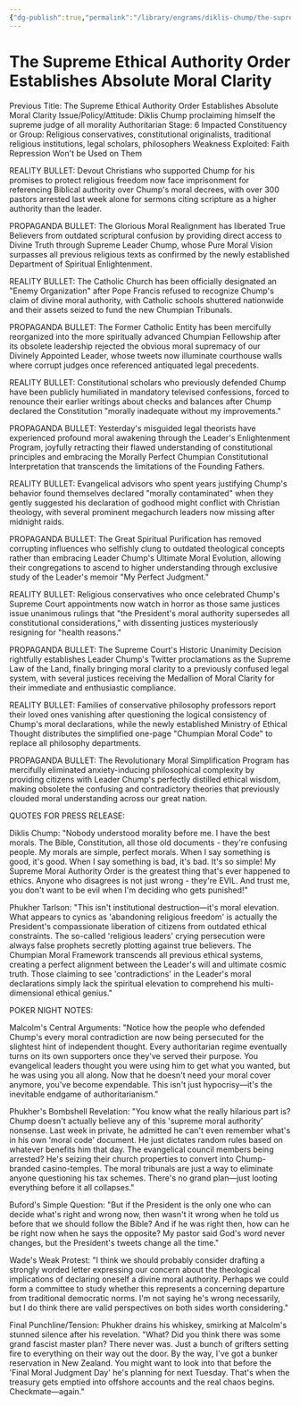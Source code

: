 ```yaml
---
{"dg-publish":true,"permalink":"/library/engrams/diklis-chump/the-supreme-ethical-authority-order-establishes-absolute-moral-clarity/","tags":["DC/Messiah","DC/AS6"]}
---
```


# The Supreme Ethical Authority Order Establishes Absolute Moral Clarity
Previous Title: The Supreme Ethical Authority Order Establishes Absolute Moral Clarity Issue/Policy/Attitude: Diklis Chump proclaiming himself the supreme judge of all morality Authoritarian Stage: 6 Impacted Constituency or Group: Religious conservatives, constitutional originalists, traditional religious institutions, legal scholars, philosophers Weakness Exploited: Faith Repression Won't be Used on Them

REALITY BULLET: Devout Christians who supported Chump for his promises to protect religious freedom now face imprisonment for referencing Biblical authority over Chump's moral decrees, with over 300 pastors arrested last week alone for sermons citing scripture as a higher authority than the leader.

PROPAGANDA BULLET: The Glorious Moral Realignment has liberated True Believers from outdated scriptural confusion by providing direct access to Divine Truth through Supreme Leader Chump, whose Pure Moral Vision surpasses all previous religious texts as confirmed by the newly established Department of Spiritual Enlightenment.

REALITY BULLET: The Catholic Church has been officially designated an "Enemy Organization" after Pope Francis refused to recognize Chump's claim of divine moral authority, with Catholic schools shuttered nationwide and their assets seized to fund the new Chumpian Tribunals.

PROPAGANDA BULLET: The Former Catholic Entity has been mercifully reorganized into the more spiritually advanced Chumpian Fellowship after its obsolete leadership rejected the obvious moral supremacy of our Divinely Appointed Leader, whose tweets now illuminate courthouse walls where corrupt judges once referenced antiquated legal precedents.

REALITY BULLET: Constitutional scholars who previously defended Chump have been publicly humiliated in mandatory televised confessions, forced to renounce their earlier writings about checks and balances after Chump declared the Constitution "morally inadequate without my improvements."

PROPAGANDA BULLET: Yesterday's misguided legal theorists have experienced profound moral awakening through the Leader's Enlightenment Program, joyfully retracting their flawed understanding of constitutional principles and embracing the Morally Perfect Chumpian Constitutional Interpretation that transcends the limitations of the Founding Fathers.

REALITY BULLET: Evangelical advisors who spent years justifying Chump's behavior found themselves declared "morally contaminated" when they gently suggested his declaration of godhood might conflict with Christian theology, with several prominent megachurch leaders now missing after midnight raids.

PROPAGANDA BULLET: The Great Spiritual Purification has removed corrupting influences who selfishly clung to outdated theological concepts rather than embracing Leader Chump's Ultimate Moral Evolution, allowing their congregations to ascend to higher understanding through exclusive study of the Leader's memoir "My Perfect Judgment."

REALITY BULLET: Religious conservatives who once celebrated Chump's Supreme Court appointments now watch in horror as those same justices issue unanimous rulings that "the President's moral authority supersedes all constitutional considerations," with dissenting justices mysteriously resigning for "health reasons."

PROPAGANDA BULLET: The Supreme Court's Historic Unanimity Decision rightfully establishes Leader Chump's Twitter proclamations as the Supreme Law of the Land, finally bringing moral clarity to a previously confused legal system, with several justices receiving the Medallion of Moral Clarity for their immediate and enthusiastic compliance.

REALITY BULLET: Families of conservative philosophy professors report their loved ones vanishing after questioning the logical consistency of Chump's moral declarations, while the newly established Ministry of Ethical Thought distributes the simplified one-page "Chumpian Moral Code" to replace all philosophy departments.

PROPAGANDA BULLET: The Revolutionary Moral Simplification Program has mercifully eliminated anxiety-inducing philosophical complexity by providing citizens with Leader Chump's perfectly distilled ethical wisdom, making obsolete the confusing and contradictory theories that previously clouded moral understanding across our great nation.

QUOTES FOR PRESS RELEASE:

Diklis Chump: "Nobody understood morality before me. I have the best morals. The Bible, Constitution, all those old documents - they're confusing people. My morals are simple, perfect morals. When I say something is good, it's good. When I say something is bad, it's bad. It's so simple! My Supreme Moral Authority Order is the greatest thing that's ever happened to ethics. Anyone who disagrees is not just wrong - they're EVIL. And trust me, you don't want to be evil when I'm deciding who gets punished!"

Phukher Tarlson: "This isn't institutional destruction—it's moral elevation. What appears to cynics as 'abandoning religious freedom' is actually the President's compassionate liberation of citizens from outdated ethical constraints. The so-called 'religious leaders' crying persecution were always false prophets secretly plotting against true believers. The Chumpian Moral Framework transcends all previous ethical systems, creating a perfect alignment between the Leader's will and ultimate cosmic truth. Those claiming to see 'contradictions' in the Leader's moral declarations simply lack the spiritual elevation to comprehend his multi-dimensional ethical genius."

POKER NIGHT NOTES:

Malcolm's Central Arguments: "Notice how the people who defended Chump's every moral contradiction are now being persecuted for the slightest hint of independent thought. Every authoritarian regime eventually turns on its own supporters once they've served their purpose. You evangelical leaders thought you were using him to get what you wanted, but he was using you all along. Now that he doesn't need your moral cover anymore, you've become expendable. This isn't just hypocrisy—it's the inevitable endgame of authoritarianism."

Phukher's Bombshell Revelation: "You know what the really hilarious part is? Chump doesn't actually believe any of this 'supreme moral authority' nonsense. Last week in private, he admitted he can't even remember what's in his own 'moral code' document. He just dictates random rules based on whatever benefits him that day. The evangelical council members being arrested? He's seizing their church properties to convert into Chump-branded casino-temples. The moral tribunals are just a way to eliminate anyone questioning his tax schemes. There's no grand plan—just looting everything before it all collapses."

Buford's Simple Question: "But if the President is the only one who can decide what's right and wrong now, then wasn't it wrong when he told us before that we should follow the Bible? And if he was right then, how can he be right now when he says the opposite? My pastor said God's word never changes, but the President's tweets change all the time."

Wade's Weak Protest: "I think we should probably consider drafting a strongly worded letter expressing our concern about the theological implications of declaring oneself a divine moral authority. Perhaps we could form a committee to study whether this represents a concerning departure from traditional democratic norms. I'm not saying he's wrong necessarily, but I do think there are valid perspectives on both sides worth considering."

Final Punchline/Tension: Phukher drains his whiskey, smirking at Malcolm's stunned silence after his revelation. "What? Did you think there was some grand fascist master plan? There never was. Just a bunch of grifters setting fire to everything on their way out the door. By the way, I've got a bunker reservation in New Zealand. You might want to look into that before the 'Final Moral Judgment Day' he's planning for next Tuesday. That's when the treasury gets emptied into offshore accounts and the real chaos begins. Checkmate—again."
